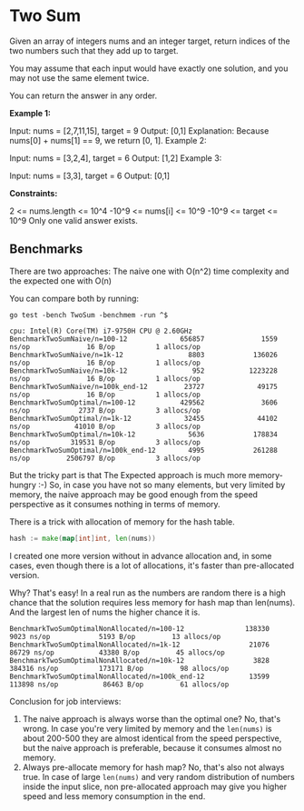 # Two Sum

Given an array of integers nums and an integer target, return indices of the two numbers such that they add up to target.

You may assume that each input would have exactly one solution, and you may not use the same element twice.

You can return the answer in any order.


**Example 1:**

Input: nums = [2,7,11,15], target = 9
Output: [0,1]
Explanation: Because nums[0] + nums[1] == 9, we return [0, 1].
Example 2:

Input: nums = [3,2,4], target = 6
Output: [1,2]
Example 3:

Input: nums = [3,3], target = 6
Output: [0,1]


**Constraints:**

2 <= nums.length <= 10^4
-10^9 <= nums[i] <= 10^9
-10^9 <= target <= 10^9
Only one valid answer exists.

## Benchmarks

There are two approaches: The naive one with O(n^2) time complexity and the expected one with O(n)

You can compare both by running:
```
go test -bench TwoSum -benchmem -run ^$
```

```
cpu: Intel(R) Core(TM) i7-9750H CPU @ 2.60GHz
BenchmarkTwoSumNaive/n=100-12             656857              1559 ns/op              16 B/op          1 allocs/op
BenchmarkTwoSumNaive/n=1k-12                8803            136026 ns/op              16 B/op          1 allocs/op
BenchmarkTwoSumNaive/n=10k-12                952           1223228 ns/op              16 B/op          1 allocs/op
BenchmarkTwoSumNaive/n=100k_end-12         23727             49175 ns/op              16 B/op          1 allocs/op
BenchmarkTwoSumOptimal/n=100-12           429562              3606 ns/op            2737 B/op          3 allocs/op
BenchmarkTwoSumOptimal/n=1k-12             32455             44102 ns/op           41010 B/op          3 allocs/op
BenchmarkTwoSumOptimal/n=10k-12             5636            178834 ns/op          319531 B/op          3 allocs/op
BenchmarkTwoSumOptimal/n=100k_end-12        4995            261288 ns/op         2506797 B/op          3 allocs/op

```

But the tricky part is that The Expected approach is much more memory-hungry :-)
So, in case you have not so many elements, but very limited by memory, the naive approach may be good enough from
the speed perspective as it consumes nothing in terms of memory. 

There is a trick with allocation of memory for the hash table.

```go
hash := make(map[int]int, len(nums))
```

I created one more version without in advance allocation and, in some cases, even though there is a lot of allocations,
it's faster than pre-allocated version.

Why? That's easy! In a real run as the numbers are random there is a high chance that the solution requires less memory
for hash map than len(nums). And the largest len of nums the higher chance it is.    

```
BenchmarkTwoSumOptimalNonAllocated/n=100-12               138330              9023 ns/op            5193 B/op         13 allocs/op
BenchmarkTwoSumOptimalNonAllocated/n=1k-12                 21076             86729 ns/op           43380 B/op         45 allocs/op
BenchmarkTwoSumOptimalNonAllocated/n=10k-12                 3828            384316 ns/op          173171 B/op         98 allocs/op
BenchmarkTwoSumOptimalNonAllocated/n=100k_end-12           13599            113898 ns/op           86463 B/op         61 allocs/op
```

Conclusion for job interviews: 

1. The naive approach is always worse than the optimal one? No, that's wrong. In case you're very limited by memory and the `len(nums)`
is about 200-500 they are almost identical from the speed perspective, but the naive approach is preferable, because it consumes almost no memory.
2. Always pre-allocate memory for hash map? No, that's also not always true. In case of large `len(nums)` and very random distribution of numbers inside
the input slice, non pre-allocated approach may give you higher speed and less memory consumption in the end.
